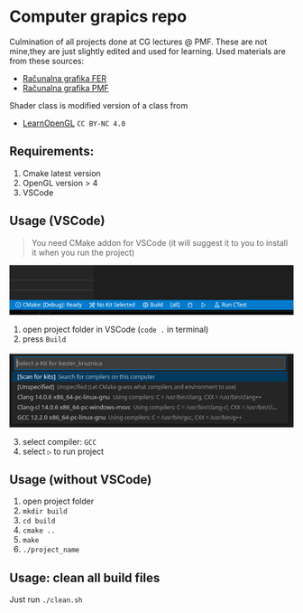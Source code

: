 # Computer grapics repo
Culmination of all projects done at CG lectures @ PMF. These are not mine,they are just slightly edited and used for learning.
Used materials are from these sources:
* [Računalna grafika FER](http://www.zemris.fer.hr/predmeti/ra/)
* [Računalna grafika PMF](https://www.pmf.unizg.hr/math/predmet/racgra)

Shader class is modified version of a class from 
* [LearnOpenGL](https://learnopengl.com/)  ```CC BY-NC 4.0```


## Requirements:

1. Cmake latest version
2. OpenGL version > 4
3. VSCode


## Usage (VSCode)

> You need CMake addon for VSCode (it will suggest it to you to install it when you run the project)

![screenshot1](screenshot1.png)

1. open project folder in VSCode (```code .``` in terminal)
2. press ```Build```

![screenshot2](screenshot2.png)

3. select compiler: ```GCC```
4. select ```▷``` to run project

## Usage (without VSCode)

1. open project folder
2. ```mkdir build```
3. ```cd build```
4. ```cmake ..```
5. ```make```
6. ```./project_name```

## Usage: clean all build files

Just run ```./clean.sh```

